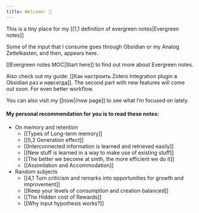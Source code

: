 ```yaml
---
title: Welcome! 🌱
---
```

This is a tiny place for my [[1,1 definition of evergreen notes|Evergreen notes]]

Some of the input that I consume goes through Obsidian or my Analog Zettelkasten, and then, appears here.

[[Evergreen notes MOC|Start here]] to find out more about Evergreen notes.

Also check out my guide: [[Как настроить Zotero Integration plugin в Obsidian раз и навсегда]]. The second part with new features will come out soon. For even better workflow.

You can also visit my [[now|/now page]] to see what I’m focused on lately.


#### My personal recommendation for you is to read these notes:
- On memory and retention
	- [[Types of Long-term memory]]
	- [[5,2 Generation effect]]
	- [[Interconnected information is learned and retrieved easily]]
	- [[New stuff is learned in a way to make use of existing stuff]]
	- [[The better we become at smth, the more efficient we do it]]
	- [[Assimilation and Accommodation]]
- Random subjects
	- [[4,1 Turn criticism and remarks into opportunities for growth and improvement]]
	- [[Keep your levels of consumption and creation balanced]]
	- [[The Hidden cost of Rewards]]
	- [[Why input hypothesis works?]]